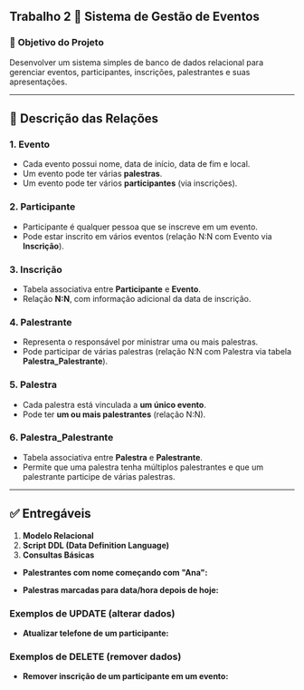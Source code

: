 
## Trabalho 2 🎤 **Sistema de Gestão de Eventos**

### 🎯 **Objetivo do Projeto**

Desenvolver um sistema simples de banco de dados relacional para gerenciar eventos, participantes, inscrições, palestrantes e suas apresentações.

---

## 📌 **Descrição das Relações**

### 1. **Evento**

* Cada evento possui nome, data de início, data de fim e local.
* Um evento pode ter várias **palestras**.
* Um evento pode ter vários **participantes** (via inscrições).

### 2. **Participante**

* Participante é qualquer pessoa que se inscreve em um evento.
* Pode estar inscrito em vários eventos (relação N\:N com Evento via **Inscrição**).

### 3. **Inscrição**

* Tabela associativa entre **Participante** e **Evento**.
* Relação **N\:N**, com informação adicional da data de inscrição.

### 4. **Palestrante**

* Representa o responsável por ministrar uma ou mais palestras.
* Pode participar de várias palestras (relação N\:N com Palestra via tabela **Palestra\_Palestrante**).

### 5. **Palestra**

* Cada palestra está vinculada a **um único evento**.
* Pode ter **um ou mais palestrantes** (relação N\:N).

### 6. **Palestra\_Palestrante**

* Tabela associativa entre **Palestra** e **Palestrante**.
* Permite que uma palestra tenha múltiplos palestrantes e que um palestrante participe de várias palestras.

---

## ✅ **Entregáveis**

1. **Modelo Relacional**
2. **Script DDL (Data Definition Language)**
3. **Consultas Básicas**

* **Palestrantes com nome começando com "Ana":**

* **Palestras marcadas para data/hora depois de hoje:**

### Exemplos de UPDATE (alterar dados)

* **Atualizar telefone de um participante:**

### Exemplos de DELETE (remover dados)

* **Remover inscrição de um participante em um evento:**


